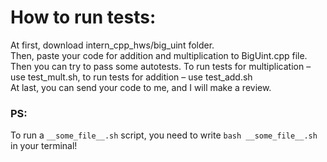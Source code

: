 # How to run tests:

At first, download intern_cpp_hws/big_uint folder. \
Then, paste your code for addition and multiplication to BigUint.cpp file. \
Then you can try to pass some autotests. To run tests for multiplication – use test_mult.sh, to run tests for addition – use test_add.sh \
At last, you can send your code to me, and I will make a review. 

### PS:

To run a `__some_file__.sh` script, you need to write `bash __some_file__.sh` in your terminal!

